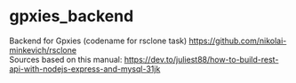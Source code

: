 # gpxies_backend
Backend for Gpxies (codename for rsclone task) https://github.com/nikolai-minkevich/rsclone \
Sources based on this manual: https://dev.to/juliest88/how-to-build-rest-api-with-nodejs-express-and-mysql-31jk